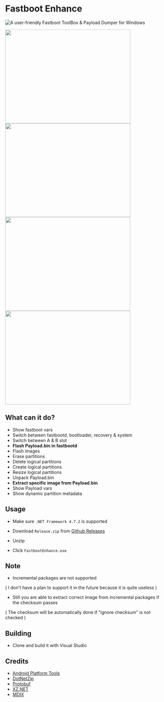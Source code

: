 # Fastboot Enhance

![A user-friendly **Fastboot ToolBox** & **Payload Dumper** for Windows](screenshots/Banner.png)

<img src="screenshots/ss1.png" width="400" height="300" /> <img src="screenshots/ss2.png" width="400" height="300" />
<img src="screenshots/ss3.png" width="400" height="300" /> <img src="screenshots/ss4.png" width="400" height="300" />

## What can it do?

- Show fastboot vars
- Switch between fastbootd, bootloader, recovery & system
- Switch between A & B slot
- **Flash Payload.bin in fastbootd**
- Flash images
- Erase partitions
- Delete logical partitions
- Create logical partitions
- Resize logical partitions
- Unpack Payload.bin
- **Extract specific image from Payload.bin**
- Show Payload vars
- Show dynamic partition metadata

## Usage

- Make sure `.NET Framework 4.7.2` is supported

- Download `Release.zip` from [Github Releases](https://github.com/xzr467706992/FastbootEnhance/releases)
- Unzip
- Click `FastbootEnhance.exe`

## Note

- Incremental packages are not supported

( I don't have a plan to support it in the future because it is quite useless )

- Still you are able to extract correct image from incremental packages if the checksum passes

( The checksum will be automatically done if "ignore checksum" is not checked )

## Building

- Clone and build it with Visual Studio

## Credits

- [Android Platform Tools](https://developer.android.com/studio/releases/platform-tools)
- [DotNetZip](https://github.com/haf/DotNetZip.Semverd)
- [Protobuf](https://github.com/protocolbuffers/protobuf)
- [XZ.NET](https://github.com/RomanBelkov/XZ.NET)
- [MDIX](https://github.com/MaterialDesignInXAML)
